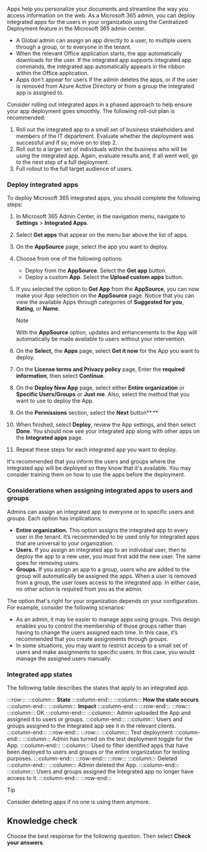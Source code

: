 Apps help you personalize your documents and streamline the way you access information on the web. As a Microsoft 365 admin, you can deploy integrated apps for the users in your organization using the Centralized Deployment feature in the Microsoft 365 admin center.

 -  A Global admin can assign an app directly to a user, to multiple users through a group, or to everyone in the tenant.
 -  When the relevant Office application starts, the app automatically downloads for the user. If the integrated app supports integrated app commands, the integrated app automatically appears in the ribbon within the Office application.
 -  Apps don't appear for users if the admin deletes the apps, or if the user is removed from Azure Active Directory or from a group the integrated app is assigned to.

Consider rolling out integrated apps in a phased approach to help ensure your app deployment goes smoothly. The following roll-out plan is recommended:

1.  Roll out the integrated app to a small set of business stakeholders and members of the IT department. Evaluate whether the deployment was successful and if so, move on to step 2.
2.  Roll out to a larger set of individuals within the business who will be using the integrated app. Again, evaluate results and, if all went well, go to the next step of a full deployment.
3.  Full rollout to the full target audience of users.

### Deploy integrated apps

To deploy Microsoft 365 integrated apps, you should complete the following steps:

1.  In Microsoft 365 Admin Center, in the navigation menu, navigate to **Settings** &gt; **Integrated Apps**.
2.  Select **Get apps** that appear on the menu bar above the list of apps.
3.  On the **AppSource** page, select the app you want to deploy.
4.  Choose from one of the following options:
    
     -  Deploy from the **AppSource**. Select the **Get app** button.
     -  Deploy a custom **App**. Select the **Upload custom apps** button.
5.  If you selected the option to **Get App** from the **AppSource**, you can now make your App selection on the **AppSource** page. Notice that you can view the available Apps through categories of **Suggested for you**, **Rating**, or **Name**.

    > [!NOTE]
    > With the **AppSource** option, updates and enhancements to the App will automatically be made available to users without your intervention.

6.  On the **Select,** the **Apps** page, select **Get it now** for the App you want to deploy.
7.  On the **License terms and Privacy policy** page, Enter the **required information**, then select **Continue**.
8.  On the **Deploy New App** page, select either **Entire organization** or **Specific Users/Groups** or **Just me**. Also, select the method that you want to use to deploy the App.
9.  On the **Permissions** section, select the **Next** button**.**
10. When finished, select **Deploy**, review the App settings, and then select **Done**. You should now see your integrated app along with other apps on the **Integrated apps** page.
11. Repeat these steps for each integrated app you want to deploy.

It's recommended that you inform the users and groups where the integrated app will be deployed so they know that it's available. You may consider training them on how to use the apps before the deployment.

### Considerations when assigning integrated apps to users and groups

Admins can assign an integrated app to everyone or to specific users and groups. Each option has implications:

 -  **Entire organization.** This option assigns the integrated app to every user in the tenant. It’s recommended to be used only for integrated apps that are universal to your organization.
 -  **Users.** If you assign an integrated app to an individual user, then to deploy the app to a new user, you must first add the new user. The same goes for removing users.
 -  **Groups.** If you assign an app to a group, users who are added to the group will automatically be assigned the apps. When a user is removed from a group, the user loses access to the integrated app. In either case, no other action is required from you as the admin.

The option that's right for your organization depends on your configuration. For example, consider the following scenarios:

 -  As an admin, it may be easier to manage apps using groups. This design enables you to control the membership of those groups rather than having to change the users assigned each time. In this case, it’s recommended that you create assignments through groups.
 -  In some situations, you may want to restrict access to a small set of users and make assignments to specific users. In this case, you would manage the assigned users manually.

### Integrated app states

The following table describes the states that apply to an integrated app.

:::row:::
  :::column:::
    **State**
  :::column-end:::
  :::column:::
    **How the state occurs**
  :::column-end:::
  :::column:::
    **Impact**
  :::column-end:::
:::row-end:::
:::row:::
  :::column:::
    OK
  :::column-end:::
  :::column:::
    Admin uploaded the App and assigned it to users or groups.
  :::column-end:::
  :::column:::
    Users and groups assigned to the Integrated app see it in the relevant clients.
  :::column-end:::
:::row-end:::
:::row:::
  :::column:::
    Test deployment
  :::column-end:::
  :::column:::
    Admin has turned on the test deployment toggle for the App.
  :::column-end:::
  :::column:::
    Used to filter identified apps that have been deployed to users and groups or the entire organization for testing purposes.
  :::column-end:::
:::row-end:::
:::row:::
  :::column:::
    Deleted
  :::column-end:::
  :::column:::
    Admin deleted the App.
  :::column-end:::
  :::column:::
    Users and groups assigned the Integrated app no longer have access to it.
  :::column-end:::
:::row-end:::


> [!TIP]
> Consider deleting apps if no one is using them anymore.

## Knowledge check

Choose the best response for the following question. Then select **Check your answers**.